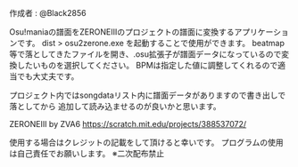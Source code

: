 作成者 : @Black2856

Osu!maniaの譜面をZERONEIIIのプロジェクトの譜面に変換するアプリケーションです。
dist > osu2zerone.exe を起動することで使用ができます。
beatmap等で落としてきたファイルを開き、.osu拡張子が譜面データになっているので変換したいものを選択してください。
BPMは指定した値に調整してくれるので適当でも大丈夫です。

プロジェクト内ではsongdataリスト内に譜面データがありますので書き出しで落としてから
追加して読み込ませるのが良いかと思います。

ZERONEIII by ZVA6
https://scratch.mit.edu/projects/388537072/

使用する場合はクレジットの記載をして頂けると幸いです。
プログラムの使用は自己責任でお願いします。
※二次配布禁止

